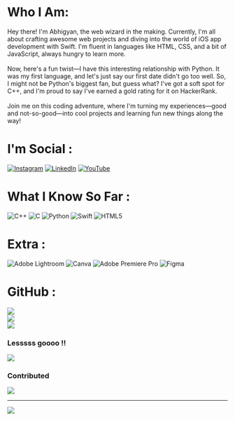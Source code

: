 #  Who I Am:
Hey there! I'm Abhigyan, the web wizard in the making. Currently, I'm all about crafting awesome web projects and diving into the world of iOS app development with Swift. I'm fluent in languages like HTML, CSS, and a bit of JavaScript, always hungry to learn more.<br><br>Now, here's a fun twist—I have this interesting relationship with Python. It was my first language, and let's just say our first date didn't go too well. So, I might not be Python's biggest fan, but guess what? I've got a soft spot for C++, and I'm proud to say I've earned a gold rating for it on HackerRank.<br><br>Join me on this coding adventure, where I'm turning my experiences—good and not-so-good—into cool projects and learning fun new things along the way!


# I'm Social :
[![Instagram](https://img.shields.io/badge/Instagram-%23E4405F.svg?logo=Instagram&logo)](https://instagram.com/abhigyann._)
[![LinkedIn](https://img.shields.io/badge/LinkedIn-%230077B5.svg?logo=linkedin&logoColor=white)](https://linkedin.com/in/AbhigyanRaj)
[![YouTube](https://img.shields.io/badge/YouTube-%23FF0000.svg?logo=YouTube&logoColor=white)](https://youtube.com/@Abhigyann)


# What I Know So Far :
![C++](https://img.shields.io/badge/c++-%2300599C.svg?style=for-the-badge&logo=c%2B%2B&logoColor=white)   ![C](https://img.shields.io/badge/c-%2300599C.svg?style=for-the-badge&logo=c&logoColor=white) ![Python](https://img.shields.io/badge/python-3670A0?style=for-the-badge&logo=python&logoColor=ffdd54) ![Swift](https://img.shields.io/badge/swift-F54A2A?style=for-the-badge&logo=swift&logoColor=white) ![HTML5](https://img.shields.io/badge/html5-%23E34F26.svg?style=for-the-badge&logo=html5&logoColor=white)

# Extra :
![Adobe Lightroom](https://img.shields.io/badge/Adobe%20Lightroom-31A8FF.svg?style=for-the-badge&logo=Adobe%20Lightroom&logoColor=white) ![Canva](https://img.shields.io/badge/Canva-%2300C4CC.svg?style=for-the-badge&logo=Canva&logoColor=white)  ![Adobe Premiere Pro](https://img.shields.io/badge/Adobe%20Premiere%20Pro-9999FF.svg?style=for-the-badge&logo=Adobe%20Premiere%20Pro&logoColor=white)  ![Figma](https://img.shields.io/badge/figma-%23F24E1E.svg?style=for-the-badge&logo=figma&logoColor=white) 

# GitHub :
![](https://github-readme-stats.vercel.app/api?username=AbhigyanRaj&theme=radical&hide_border=true&include_all_commits=false&count_private=false)<br/>
![](https://github-readme-streak-stats.herokuapp.com/?user=AbhigyanRaj&theme=radical&hide_border=true)<br/>
![](https://github-readme-stats.vercel.app/api/top-langs/?username=AbhigyanRaj&theme=radical&hide_border=true&include_all_commits=false&count_private=false&layout=compact)

### Lesssss goooo !!
![](https://quotes-github-readme.vercel.app/api?type=horizontal&theme=radical)

### Contributed
![](https://github-contributor-stats.vercel.app/api?username=AbhigyanRaj&limit=5&theme=radical&combine_all_yearly_contributions=true)

---
[![](https://visitcount.itsvg.in/api?id=AbhigyanRaj&icon=2&color=12)](https://visitcount.itsvg.in)

